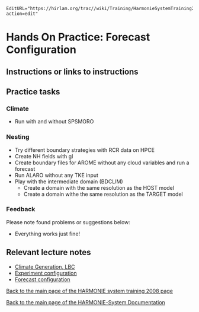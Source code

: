 ```@meta
EditURL="https://hirlam.org/trac//wiki/Training/HarmonieSystemTraining2008/Training/Forecast?action=edit"
```

# Hands On Practice: Forecast Configuration

## Instructions or links to instructions
## Practice tasks


### Climate

 * Run with and without SPSMORO


### Nesting

 * Try different boundary strategies with RCR data on HPCE
 * Create NH fields with gl
 * Create boundary files for AROME without any cloud variables and run a forecast
 * Run ALARO without any TKE input
 * Play with the intermediate domain (BDCLIM)
    * Create a domain with the same resolution as the HOST model
    * Create a domain withe the same resolution as the TARGET model
   




### Feedback

Please note found problems or suggestions below:

 * Everything works just fine!



## Relevant lecture notes
 * [Climate Generation, LBC](../../../HarmonieSystemTraining2008/Lecture/DomainAndCoupling.md)
 * [Experiment configuration](../../../HirlamSystemDocumentation/Mesoscale/HarmonieScripts.md#smsconfig_exp.h)
 * [Forecast configuration](../../../HarmonieSystemTraining2008/Lecture/Forecast.md)

[ Back to the main page of the HARMONIE system training 2008 page](https://hirlam.org/trac/wiki/HarmonieSystemTraining2008)

[Back to the main page of the HARMONIE-System Documentation](https://hirlam.org/trac/wiki/HarmonieSystemDocumentation)